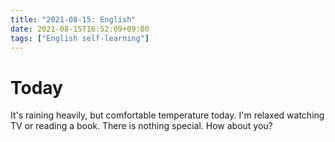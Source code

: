 ```yaml
---
title: "2021-08-15: English"
date: 2021-08-15T16:52:09+09:00
tags: ["English self-learning"]
---
```


# Today

It's raining heavily, but comfortable temperature today.
I'm relaxed watching TV or reading a book.
There is nothing special.
How about you?
